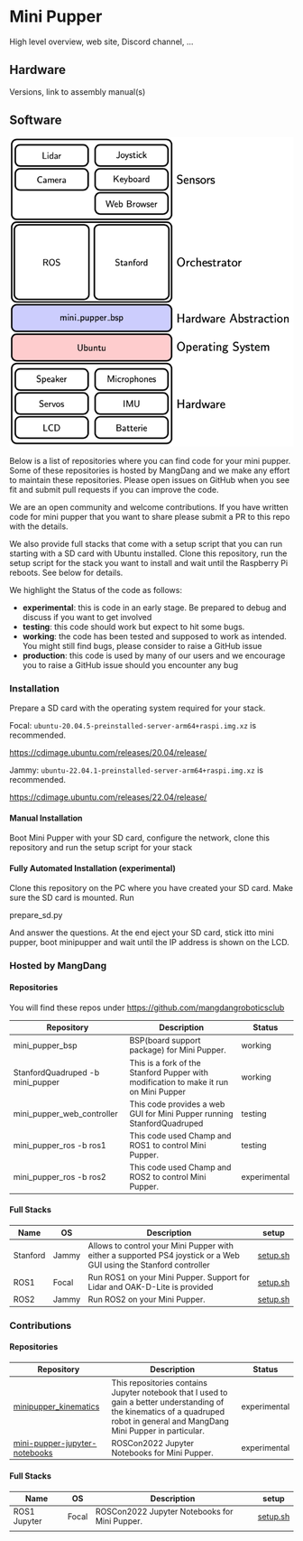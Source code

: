 # Mini Pupper

High level overview, web site, Discord channel, ...

## Hardware

Versions, link to assembly manual(s)

## Software

![](./docs/images/hla.png)

Below is a list of repositories where you can find code for your mini pupper. Some of these repositories is hosted by MangDang and we make any effort to maintain these repositories. Please open issues on GitHub when you see fit and submit pull requests if you can improve the code.

We are an open community and welcome contributions. If you have written code for mini pupper that you want to share please submit a PR to this repo with the details.

We also provide full stacks that come with a setup script that you can run starting with a SD card with Ubuntu installed. Clone this repository, run the setup script for the stack you want to install and wait until the Raspberry Pi reboots. See below for details.

We highlight the Status of the code as follows:

- **experimental**: this is code in an early stage. Be prepared to debug and discuss if you want to get involved
- **testing**: this code should work but expect to hit some bugs. 
- **working**: the code has been tested and supposed to work as intended. You might still find bugs, please consider to raise a GitHub issue
- **production**: this code is used by many of our users and we encourage you to raise a GitHub issue should you encounter any bug

### Installation

Prepare a SD card with the operating system required for your stack. 

Focal: `ubuntu-20.04.5-preinstalled-server-arm64+raspi.img.xz` is recommended.

https://cdimage.ubuntu.com/releases/20.04/release/

Jammy: `ubuntu-22.04.1-preinstalled-server-arm64+raspi.img.xz` is recommended.

https://cdimage.ubuntu.com/releases/22.04/release/

#### Manual Installation

Boot Mini Pupper with your SD card, configure the network, clone this repository and run the setup script for your stack

#### Fully Automated Installation (experimental)

Clone this repository on the PC where you have created your SD card. Make sure the SD card is mounted. Run

prepare_sd.py

And answer the questions. At the end eject your SD card, stick itto mini pupper, boot minipupper and wait until the IP address is shown on the LCD.

### Hosted by MangDang

#### Repositories

You will find these repos under https://github.com/mangdangroboticsclub

| Repository                       | Description                                                                           | Status       |
| ---                              | ---                                                                                   | ---          |
| mini_pupper_bsp                  | BSP(board support package) for Mini Pupper.                                           | working      |
| StanfordQuadruped -b mini_pupper | This is a fork of the Stanford Pupper with modification to make it run on Mini Pupper | working      |
| mini_pupper_web_controller       | This code provides a web GUI for Mini Pupper running StanfordQuadruped                | testing      |
| mini_pupper_ros -b ros1          | This code used Champ and ROS1 to control Mini Pupper.                                 | testing      |
| mini_pupper_ros -b ros2          | This code used Champ and ROS2 to control Mini Pupper.                                 | experimental |

#### Full Stacks

| Name     | OS    | Description                                                                                                        | setup                                               |
| ---      | ---   | ---                                                                                                                | ---                                                 |
| Stanford | Jammy | Allows to control your Mini Pupper with either a supported PS4 joystick or a Web GUI using the Stanford controller | [setup.sh](v1_bsp_stanford_web_controller/setup.sh) |
| ROS1     | Focal | Run ROS1 on your Mini Pupper. Support for Lidar and OAK-D-Lite is provided                                         | [setup.sh](v1_bsp_ros1/setup.sh)                    |
| ROS2     | Jammy | Run ROS2 on your Mini Pupper.                                                                                      | [setup.sh](v1_bsp_ros2/setup.sh)                    |

### Contributions

#### Repositories

| Repository                                                                               | Description                                                                                                                                                                      | Status       |
| ---                                                                                      | ---                                                                                                                                                                              | ---          |
| [minipupper_kinematics](https://github.com/hdumcke/minipupper_kinematics)                | This repositories contains Jupyter notebook that I used to gain a better understanding of the kinematics of a quadruped robot in general and MangDang Mini Pupper in particular. | experimental |
| [mini-pupper-jupyter-notebooks](https://github.com/Tiryoh/mini-pupper-jupyter-notebooks) | ROSCon2022 Jupyter Notebooks for Mini Pupper.                                                                                                                                    | experimental |

#### Full Stacks

| Name         | OS    | Description                                   | setup                                |
| ---          | ---   | ---                                           | ---                                  |
| ROS1 Jupyter | Focal | ROSCon2022 Jupyter Notebooks for Mini Pupper. | [setup.sh](v1_ros1_jupyter/setup.sh) |
|              |       |                                               |                                      |

